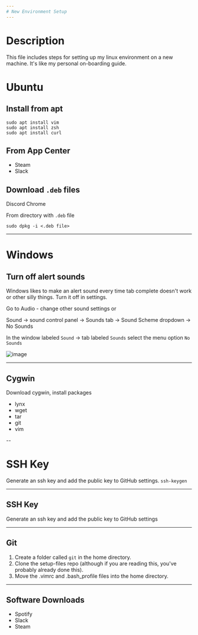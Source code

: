 ```yaml
---
# New Environment Setup
---
```


# Description

This file includes steps for setting up my linux environment on a new machine. It's like my personal on-boarding guide.

# Ubuntu

## Install from apt
```
sudo apt install vim
sudo apt install zsh
sudo apt install curl
```

## From App Center
- Steam
- Slack

## Download `.deb` files
Discord
Chrome

From directory with `.deb` file

```
sudo dpkg -i <.deb file>
```



---
# Windows

## Turn off alert sounds

Windows likes to make an alert sound every time tab complete doesn't work or other silly things. Turn it off in settings.

Go to Audio - change other sound settings
or

Sound -> sound control panel -> Sounds tab -> Sound Scheme dropdown -> No Sounds

In the window labeled `Sound` -> tab labeled `Sounds` select the menu option `No Sounds`

![image](https://github.com/rebeccajr/setup-files/assets/26588191/e0ed896a-65d4-4c45-9188-5a8fbb7f12dd)


---
## Cygwin

Download cygwin, install packages

- lynx
- wget
- tar
- git
- vim

--
# SSH Key

Generate an ssh key and add the public key to GitHub settings.
`ssh-keygen`

---
## SSH Key

Generate an ssh key and add the public key to GitHub settings

---
## Git

1. Create a folder called `git` in the home directory.
1. Clone the setup-files repo (although if you are reading this, you've probably already done this).
1. Move the .vimrc and .bash_profile files into the home directory.

---
## Software Downloads

- Spotify
- Slack
- Steam
